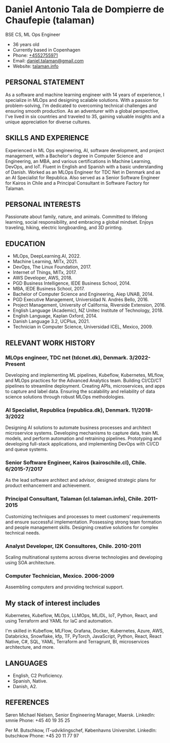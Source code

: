 # Daniel Antonio Tala de Dompierre de Chaufepie (talaman)
BSE CS, ML Ops Engineer

- 36 years old
- Currently based in Copenhagen
- Phone: [+4552755971](tel:+4552755971)
- Email: [daniel.talaman@gmail.com](mailto:daniel.talaman@gmail.com)
- Website: [talaman.info](https://talaman.info)


## PERSONAL STATEMENT

As a software and machine learning engineer with 14 years of experience, I specialize in MLOps and designing scalable solutions. With a passion for problem-solving, I'm dedicated to overcoming technical challenges and ensuring smooth production. As an adventurer with a global perspective, I've lived in six countries and traveled to 35, gaining valuable insights and a unique appreciation for diverse cultures.

## SKILLS AND EXPERIENCE

Experienced in ML Ops engineering, AI, software development, and project management, with a Bachelor's degree in Computer Science and Engineering, an MBA, and various certifications in Machine Learning, DevOps, and IoT. Fluent in English and Spanish with a basic understanding of Danish. Worked as an MLOps Engineer for TDC Net in Denmark and as an AI Specialist for Republica. Also served as a Senior Software Engineer for Kairos in Chile and a Principal Consultant in Software Factory for Talaman.

## PERSONAL INTERESTS

Passionate about family, nature, and animals. Committed to lifelong learning, social responsibility, and embracing a global mindset. Enjoys traveling, hiking, electric longboarding, and 3D printing.

## EDUCATION

- MLOps, DeepLearning.AI, 2022.
- Machine Learning, MITx, 2021.
- DevOps, The Linux Foundation, 2017.
- Internet of Things, MITx, 2017.
- AWS Developer, AWS, 2018.
- PGD Business Intelligence, IEDE Business School, 2014.
- MBA, IEDE Business School, 2017.
- Bachelor of Computer Science and Engineering, Aiep UNAB, 2014.
- PGD Executive Management, Universidad N. Andrés Bello, 2016.
- Project Management, University of California, Riverside Extension, 2016.
- English Language (Academic), NZ Unitec Institute of Technology, 2018.
- English Language, Kaplan Oxford, 2014.
- Danish Language 3.2, UCPlus, 2021.
- Technician in Computer Science, Universidad ICEL, Mexico, 2009.

## RELEVANT WORK HISTORY

### MLOps engineer, TDC net (tdcnet.dk), Denmark. 3/2022-Present

Developing and implementing ML pipelines, Kubeflow, Kubernetes, MLflow, and MLOps practices for the Advanced Analytics team. Building CI/CD/CT pipelines to streamline deployment. Creating APIs, microservices, and apps to capture and label data. Ensuring the scalability and reliability of data science solutions through robust MLOps methodologies.

### AI Specialist, Republica (republica.dk), Denmark. 11/2018-3/2022

Designing AI solutions to automate business processes and architect microservice systems. Developing mechanisms to capture data, train ML models, and perform automation and retraining pipelines. Prototyping and developing full-stack applications, and implementing DevOps with CI/CD and queue systems.

### Senior Software Engineer, Kairos (kairoschile.cl), Chile. 6/2015-7/2017

As the lead software architect and advisor, designed strategic plans for product enhancement and achievement.

### Principal Consultant, Talaman (cl.talaman.info), Chile. 2011-2015

Customizing techniques and processes to meet customers' requirements and ensure successful implementation. Possessing strong team formation and people management skills. Designing creative solutions for complex technical needs.

### Analyst Developer, I2K Consultores, Chile. 2010-2011

Scaling multinational systems across diverse technologies and developing using SOA architecture.

### Computer Technician, Mexico. 2006-2009

Assembling computers and providing technical support.

## My stack of interest includes

Kubernetes, Kubeflow, MLOps, LLMOps, ML/DL, IoT, Python, React, and using Terraform and YAML for IaC and automation.

I'm skilled in Kubeflow, MLFlow, Grafana, Docker, Kubernetes, Azure, AWS, Databricks, Snowflake, kfp, TF, PyTorch, JavaScript, Python, React, React Native, C#, SQL, YAML, Terraform and Terragrunt, BI, microservices architecture, and more.

## LANGUAGES

- English, C2 Proficiency.
- Spanish, Native.
- Danish, A2.

## REFERENCES

Søren Michael Nielsen, Senior Engineering Manager, Maersk.
LinkedIn: smnie
Phone: +45 40 19 35 25

Per M. Butschkow, IT-udviklingschef, Københavns Universitet.
LinkedIn: butschkow
Phone: +45 20 11 77 97
